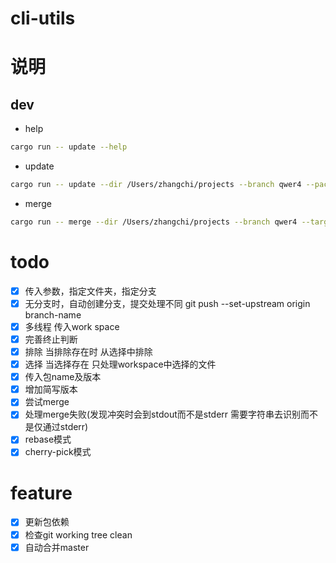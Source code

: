 # cli-utils

# 说明
## dev

- help
```bash
cargo run -- update --help
```
- update 
```bash
cargo run -- update --dir /Users/zhangchi/projects --branch qwer4 --package react --version 11 --include dlp,lego --exclude lego
```
- merge
```bash
cargo run -- merge --dir /Users/zhangchi/projects --branch qwer4 --target qwer3  --include dlp,lego --exclude lego
```
# todo
- [x] 传入参数，指定文件夹，指定分支
- [x] 无分支时，自动创建分支，提交处理不同  git push --set-upstream origin branch-name
- [x] 多线程 传入work space
- [x] 完善终止判断
- [x] 排除 当排除存在时 从选择中排除
- [x] 选择 当选择存在 只处理workspace中选择的文件
- [x] 传入包name及版本
- [x] 增加简写版本
- [x] 尝试merge
- [x] 处理merge失败(发现冲突时会到stdout而不是stderr 需要字符串去识别而不是仅通过stderr)
- [x] rebase模式
- [x] cherry-pick模式

# feature
- [x] 更新包依赖
- [x] 检查git working tree clean
- [x] 自动合并master
